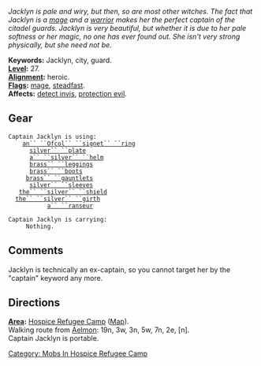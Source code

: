 *Jacklyn is pale and wiry, but then, so are most other witches. The fact
that Jacklyn is a [mage](:Category:_Mages.md "wikilink") and a
[warrior](:Category:_Warriors.md "wikilink") makes her the perfect
captain of the citadel guards. Jacklyn is very beautiful, but whether it
is due to her pale softness or her magic, no one has ever found out. She
isn't very strong physically, but she need not be.*

**Keywords:** Jacklyn, city, guard.  
**[Level](Level.md "wikilink"):** 27.  
**[Alignment](Alignment.md "wikilink"):** heroic.  
**[Flags](:Category:_Mob_Types.md "wikilink"):**
[mage](Spellcasting_Mobs.md "wikilink"),
[steadfast](Sentinel_Mobs.md "wikilink").  
**Affects:** [detect invis](Detect_Invis.md "wikilink"), [protection
evil](Protection_Evil.md "wikilink").  

## Gear

`Captain Jacklyn is using:`  
<worn on finger>`    `[`an`` ``Ofcol`` ``signet`` ``ring`](Ofcol_Signet_Ring.md "wikilink")  
<worn on body>`      `[`silver`` ``plate`](Silver_Plate.md "wikilink")  
<worn on head>`      `[`a`` ``silver`` ``helm`](Silver_Helm.md "wikilink")  
<worn on legs>`      `[`brass`` ``leggings`](Brass_Leggings.md "wikilink")  
<worn on feet>`      `[`brass`` ``boots`](Brass_Boots.md "wikilink")  
<worn on hands>`     `[`brass`` ``gauntlets`](Brass_Gauntlets.md "wikilink")  
<worn on arms>`      `[`silver`` ``sleeves`](Silver_Sleeves.md "wikilink")  
<held in offhand>`   `[`the`` ``silver`` ``shield`](Silver_Shield.md "wikilink")  
<worn about waist>`  `[`the`` ``silver`` ``girth`](Silver_Girth.md "wikilink")  
<wielded>`           `[`a`` ``ranseur`](Ranseur.md "wikilink")

`Captain Jacklyn is carrying:`  
`     Nothing.`

## Comments

Jacklyn is technically an ex-captain, so you cannot target her by the
"captain" keyword any more.

## Directions

**[Area](:Category:_Areas.md "wikilink"):** [Hospice Refugee
Camp](:Category:_Hospice_Refugee_Camp.md "wikilink")
([Map](Hospice_Refugee_Camp_Map.md "wikilink")).  
Walking route from [Aelmon](Aelmon.md "wikilink"): 19n, 3w, 3n, 5w, 7n,
2e, \[n\].  
Captain Jacklyn is portable.  

[Category: Mobs In Hospice Refugee
Camp](Category:_Mobs_In_Hospice_Refugee_Camp "wikilink")
